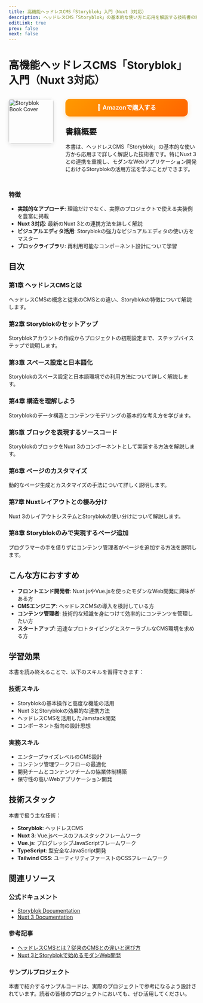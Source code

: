 ```yaml
---
title: 高機能ヘッドレスCMS「Storyblok」入門（Nuxt 3対応）
description: ヘッドレスCMS「Storyblok」の基本的な使い方と応用を解説する技術書の紹介
editLink: true
prev: false
next: false
---
```


# 高機能ヘッドレスCMS「Storyblok」入門（Nuxt 3対応）

<div class="book-detail-header">
  <img src="/storyblok-tb15-cover.webp" alt="Storyblok Book Cover" class="book-detail-cover">
  <div class="book-detail-info">
    <a href="https://www.amazon.co.jp/dp/4295603058/" target="_blank" rel="noopener noreferrer nofollow" class="purchase-button purchase-button-top">
      📖 Amazonで購入する
    </a>
    <h2>書籍概要</h2>
    <p>本書は、ヘッドレスCMS「Storyblok」の基本的な使い方から応用まで詳しく解説した技術書です。特にNuxt 3との連携を重視し、モダンなWebアプリケーション開発におけるStoryblokの活用方法を学ぶことができます。</p>
  </div>
</div>

<style>
.book-detail-header {
  display: flex;
  gap: 2rem;
  margin: 2rem 0;
  align-items: flex-start;
}

.book-detail-cover {
  width: 120px;
  height: auto;
  border-radius: 8px;
  flex-shrink: 0;
  box-shadow: 0 4px 12px rgba(0, 0, 0, 0.1);
}

.book-detail-info {
  flex: 1;
}

.book-detail-info h2 {
  margin-top: 0;
  margin-bottom: 1rem;
}

.purchase-button {
  display: inline-block;
  background: linear-gradient(135deg, #ff9900 0%, #ff6600 100%);
  color: white;
  padding: 12px 24px;
  border-radius: 12px;
  text-decoration: none;
  font-weight: 600;
  font-size: 16px;
  text-align: center;
  transition: all 0.3s ease;
  box-shadow: 0 4px 12px rgba(255, 153, 0, 0.3);
  border: none;
  cursor: pointer;
  line-height: 1.4;
}

.purchase-button:hover {
  background: linear-gradient(135deg, #ff6600 0%, #e55100 100%);
  transform: translateY(-2px);
  box-shadow: 0 6px 20px rgba(255, 153, 0, 0.4);
  text-decoration: none;
  color: white;
}

.purchase-button:active {
  transform: translateY(0);
  box-shadow: 0 2px 8px rgba(255, 153, 0, 0.3);
}

.purchase-button-top {
  margin-bottom: 1.5rem;
  width: 100%;
  max-width: 280px;
}

.purchase-button-bottom {
  padding: 16px 32px;
  font-size: 18px;
  margin: 2rem auto;
  display: block;
  max-width: 320px;
}

@media (max-width: 768px) {
  .book-detail-header {
    flex-direction: column;
    align-items: center;
    text-align: center;
  }
  
  .book-detail-cover {
    width: 100px;
  }
}
</style>

### 特徴

- **実践的なアプローチ**: 理論だけでなく、実際のプロジェクトで使える実装例を豊富に掲載
- **Nuxt 3対応**: 最新のNuxt 3との連携方法を詳しく解説
- **ビジュアルエディタ活用**: Storyblokの強力なビジュアルエディタの使い方をマスター
- **ブロックライブラリ**: 再利用可能なコンポーネント設計について学習

## 目次

### 第1章 ヘッドレスCMSとは
ヘッドレスCMSの概念と従来のCMSとの違い、Storyblokの特徴について解説します。

### 第2章 Storyblokのセットアップ
Storyblokアカウントの作成からプロジェクトの初期設定まで、ステップバイステップで説明します。

### 第3章 スペース設定と日本語化
Storyblokのスペース設定と日本語環境での利用方法について詳しく解説します。

### 第4章 構造を理解しよう
Storyblokのデータ構造とコンテンツモデリングの基本的な考え方を学びます。

### 第5章 ブロックを表現するソースコード
StoryblokのブロックをNuxt 3のコンポーネントとして実装する方法を解説します。

### 第6章 ページのカスタマイズ
動的なページ生成とカスタマイズの手法について詳しく説明します。

### 第7章 Nuxtレイアウトとの棲み分け
Nuxt 3のレイアウトシステムとStoryblokの使い分けについて解説します。

### 第8章 Storyblokのみで実現するページ追加
プログラマーの手を借りずにコンテンツ管理者がページを追加する方法を説明します。

## こんな方におすすめ

- **フロントエンド開発者**: Nuxt.jsやVue.jsを使ったモダンなWeb開発に興味がある方
- **CMSエンジニア**: ヘッドレスCMSの導入を検討している方
- **コンテンツ管理者**: 技術的な知識を身につけて効率的にコンテンツを管理したい方
- **スタートアップ**: 迅速なプロトタイピングとスケーラブルなCMS環境を求める方

## 学習効果

本書を読み終えることで、以下のスキルを習得できます：

### 技術スキル
- Storyblokの基本操作と高度な機能の活用
- Nuxt 3とStoryblokの効果的な連携方法
- ヘッドレスCMSを活用したJamstack開発
- コンポーネント指向の設計思想

### 実務スキル
- エンタープライズレベルのCMS設計
- コンテンツ管理ワークフローの最適化
- 開発チームとコンテンツチームの協業体制構築
- 保守性の高いWebアプリケーション開発

## 技術スタック

本書で扱う主な技術：

- **Storyblok**: ヘッドレスCMS
- **Nuxt 3**: Vue.jsベースのフルスタックフレームワーク
- **Vue.js**: プログレッシブJavaScriptフレームワーク
- **TypeScript**: 型安全なJavaScript開発
- **Tailwind CSS**: ユーティリティファーストのCSSフレームワーク


## 関連リソース

### 公式ドキュメント
- [Storyblok Documentation](https://www.storyblok.com/docs)
- [Nuxt 3 Documentation](https://nuxt.com/docs)

### 参考記事
- [ヘッドレスCMSとは？従来のCMSとの違いと選び方](https://blog.storyblok.com/what-is-a-headless-cms)
- [Nuxt 3とStoryblokで始めるモダンWeb開発](https://nuxt.com/blog/nuxt3-storyblok)

### サンプルプロジェクト
本書で紹介するサンプルコードは、実際のプロジェクトで参考になるよう設計されています。読者の皆様のプロジェクトにおいても、ぜひ活用してください。
